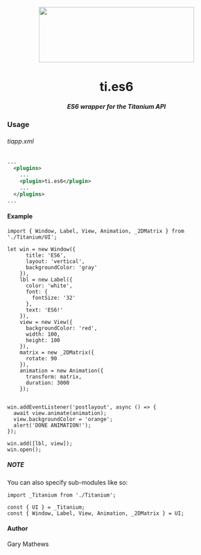 <p align="center">
	<img src="https://github.com/appcelerator/ti.es6/raw/master/icon.png" height="128 " width="358">
	<h1 align="center">ti.es6</h1>
	<h5 align="center">ES6 wrapper for the Titanium API</h6>
</p>

### Usage
###### tiapp.xml
```XML
...
  <plugins>
    ...
    <plugin>ti.es6</plugin>
    ...
  </plugins>
...
```

#### Example
```JS
import { Window, Label, View, Animation, _2DMatrix } from './Titanium/UI';

let win = new Window({
      title: 'ES6',
      layout: 'vertical',
      backgroundColor: 'gray'
    }),
    lbl = new Label({
      color: 'white',
      font: {
        fontSize: '32'
      },
      text: 'ES6!'
    }),
    view = new View({
      backgroundColor: 'red',
      width: 100,
      height: 100
    }),
    matrix = new _2DMatrix({
      rotate: 90
    }),
    animation = new Animation({
      transform: matrix,
      duration: 3000
    });


win.addEventListener('postlayout', async () => {
  await view.animate(animation);
  view.backgroundColor = 'orange';
  alert('DONE ANIMATION!');
});

win.add([lbl, view]);
win.open();
```
##### NOTE
You can also specify sub-modules like so:
```JS
import _Titanium from './Titanium';

const { UI } = _Titanium;
const { Window, Label, View, Animation, _2DMatrix } = UI;
```

#### Author
Gary Mathews